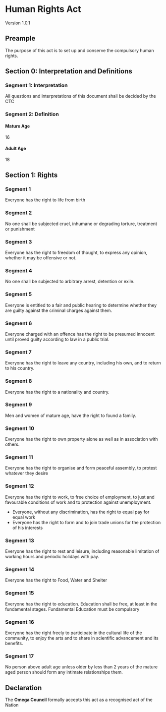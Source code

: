 # Human Rights Act
Version 1.0.1
## Preample
The purpose of this act is to set up and conserve the compulsory human rights.

## Section 0: Interpretation and Definitions
### Segment 1: Interpretation
All questions and interpretations of this document shall be decided by the CTC
### Segment 2: Definition
#### Mature Age
16

#### Adult Age
18

## Section 1: Rights

### Segment 1
Everyone has the right to life from birth

### Segment 2
No one shall be subjected cruel, inhumane or degrading torture, treatment or punishment

### Segment 3
Everyone has the right to freedom of thought, to express any opinion, whether it may be offensive or not.

### Segment 4
No one shall be subjected to arbitrary arrest, detention or exile.

### Segment 5
Everyone is entitled to a fair and public hearing to determine whether they are guilty against the criminal charges against them.

### Segment 6
Everyone charged with an offence has the right to be presumed innocent until proved guilty according to law in a public trial.

### Segment 7
Everyone has the right to leave any country, including his own, and to return to his country.

### Segment 8
Everyone has the right to a nationality and country.

### Segment 9
Men and women of mature age, have the right to found a family.

### Segment 10
Everyone has the right to own property alone as well as in association with others.

### Segment 11
Everyone has the right to organise and form peaceful assembly, to protest whatever they desire

### Segment 12
Everyone has the right to work, to free choice of employment, to just and favourable conditions of work and to protection against unemployment.
- Everyone, without any discrimination, has the right to equal pay for equal work
- Everyone has the right to form and to join trade unions for the protection of his interests

### Segment 13
Everyone has the right to rest and leisure, including reasonable limitation of working hours and periodic holidays with pay.

### Segment 14
Everyone has the right to Food, Water and Shelter

### Segment 15
Everyone has the right to education. Education shall be free, at least in the fundamental stages. Fundamental Education must be compulsory

### Segment 16
Everyone has the right freely to participate in the cultural life of the community, to enjoy the arts and to share in scientific advancement and its benefits.

### Segment 17
No person above adult age unless older by less than 2 years of the mature aged person should form any intimate relationships them.

## Declaration
The **Omega Council** formally accepts this act as a recognised act of the Nation
